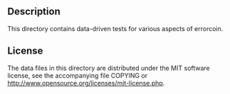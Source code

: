 Description
------------

This directory contains data-driven tests for various aspects of errorcoin.

License
--------

The data files in this directory are distributed under the MIT software
license, see the accompanying file COPYING or
http://www.opensource.org/licenses/mit-license.php.

